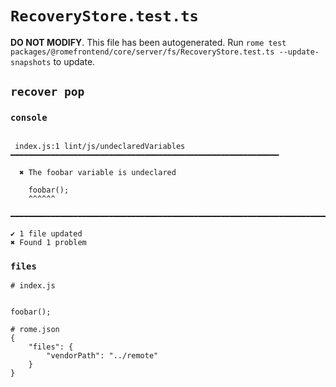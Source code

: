 # `RecoveryStore.test.ts`

**DO NOT MODIFY**. This file has been autogenerated. Run `rome test packages/@romefrontend/core/server/fs/RecoveryStore.test.ts --update-snapshots` to update.

## `recover pop`

### `console`

```

 index.js:1 lint/js/undeclaredVariables ━━━━━━━━━━━━━━━━━━━━━━━━━━━━━━━━━━━━━━━━━━━━━━━━━━━━━━━━━━━━

  ✖ The foobar variable is undeclared

    foobar();
    ^^^^^^

━━━━━━━━━━━━━━━━━━━━━━━━━━━━━━━━━━━━━━━━━━━━━━━━━━━━━━━━━━━━━━━━━━━━━━━━━━━━━━━━━━━━━━━━━━━━━━━━━━━━

✔ 1 file updated
✖ Found 1 problem

```

### `files`

```
# index.js


foobar();

# rome.json
{
	"files": {
		"vendorPath": "../remote"
	}
}


```
